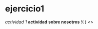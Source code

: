 # ejercicio1
*actividad 1*
**actividad sobre nosotros**
!( )
<<soy una persona tranquila y que le gusta leer>>
